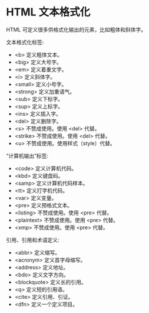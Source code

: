 <!-- HTMLwenbengeshihua.md --- 
;; 
;; Description: 
;; Author: Hongyi Wu(吴鸿毅)
;; Email: wuhongyi@qq.com 
;; Created: 五 6月 16 17:14:47 2017 (+0800)
;; Last-Updated: 五 6月 16 17:17:54 2017 (+0800)
;;           By: Hongyi Wu(吴鸿毅)
;;     Update #: 1
;; URL: http://wuhongyi.cn -->

# HTML 文本格式化

HTML 可定义很多供格式化输出的元素，比如粗体和斜体字。

文本格式化标签:  
- \<b\>	定义粗体文本。
- \<big\>	定义大号字。
- \<em\>	定义着重文字。
- \<i\>	定义斜体字。
- \<small\>	定义小号字。
- \<strong\>	定义加重语气。
- \<sub\>	定义下标字。
- \<sup\>	定义上标字。
- \<ins\>	定义插入字。
- \<del\>	定义删除字。
- \<s\>	不赞成使用。使用 \<del\> 代替。
- \<strike\>	不赞成使用。使用 \<del\> 代替。
- \<u\>	不赞成使用。使用样式（style）代替。

“计算机输出”标签:  
- \<code\>	定义计算机代码。
- \<kbd\>	定义键盘码。
- \<samp\>	定义计算机代码样本。
- \<tt\>	定义打字机代码。
- \<var\>	定义变量。
- \<pre\>	定义预格式文本。
- \<listing\>	不赞成使用。使用 \<pre\> 代替。
- \<plaintext\>	不赞成使用。使用 \<pre\> 代替。
- \<xmp\>	不赞成使用。使用 \<pre\> 代替。

引用、引用和术语定义:  
- \<abbr\>	定义缩写。
- \<acronym\>	定义首字母缩写。
- \<address\>	定义地址。
- \<bdo\>	定义文字方向。
- \<blockquote\>	定义长的引用。
- \<q\>	定义短的引用语。
- \<cite\>	定义引用、引证。
- \<dfn\>	定义一个定义项目。





<!-- HTMLwenbengeshihua.md ends here -->
